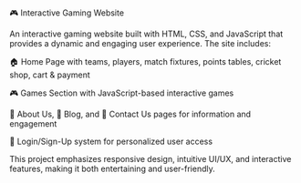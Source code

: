 🎮 Interactive Gaming Website

An interactive gaming website built with HTML, CSS, and JavaScript that provides a dynamic and engaging user experience. The site includes:

🏠 Home Page with teams, players, match fixtures, points tables, cricket shop, cart & payment

🎮 Games Section with JavaScript-based interactive games

📖 About Us, 📝 Blog, and 📩 Contact Us pages for information and engagement

🔑 Login/Sign-Up system for personalized user access

This project emphasizes responsive design, intuitive UI/UX, and interactive features, making it both entertaining and user-friendly.
